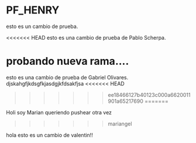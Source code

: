 # PF_HENRY

esto es un cambio de prueba.

<<<<<<< HEAD
esto es una cambio de prueba de Pablo Scherpa.

probando nueva rama....
=======
esto es una cambio de prueba de Gabriel Olivares.
djskahgfjkdsgfkjasdgjkfdsakfjsa
<<<<<<< HEAD
>>>>>>> ee18466127b40123c000a6620011901a65217690
=======

Holi soy Marian queriendo pushear otra vez
>>>>>>> mariangel

hola esto es un cambio de valentin!!